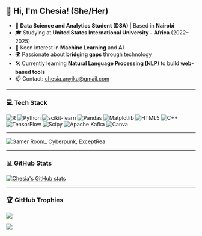 ## 👋 Hi, I'm Chesia! (She/Her)

- 🧠 **Data Science and Analytics Student (DSA)** | Based in **Nairobi** 
- 🎓 Studying at **United States International University - Africa** (2022–2025)    
- 🤖 Keen interest in **Machine Learning** and **AI**  
- 🌍 Passionate about **bridging gaps** through technology  
- 🛠️ Currently learning **Natural Language Processing (NLP)** to build **web-based tools**
- 📫 Contact: chesia.anyika@gmail.com

--- 

### 💻 Tech Stack
![R](https://img.shields.io/badge/r-%23276DC3.svg?style=for-the-badge&logo=r&logoColor=white) ![Python](https://img.shields.io/badge/python-3670A0?style=for-the-badge&logo=python&logoColor=ffdd54)   ![scikit-learn](https://img.shields.io/badge/scikit--learn-%23F7931E.svg?style=for-the-badge&logo=scikit-learn&logoColor=white) ![Pandas](https://img.shields.io/badge/pandas-%23150458.svg?style=for-the-badge&logo=pandas&logoColor=white) ![Matplotlib](https://img.shields.io/badge/Matplotlib-%23ffffff.svg?style=for-the-badge&logo=Matplotlib&logoColor=black) ![HTML5](https://img.shields.io/badge/html5-%23E34F26.svg?style=for-the-badge&logo=html5&logoColor=white)  ![C++](https://img.shields.io/badge/c++-%2300599C.svg?style=for-the-badge&logo=c%2B%2B&logoColor=white) ![TensorFlow](https://img.shields.io/badge/TensorFlow-%23FF6F00.svg?style=for-the-badge&logo=TensorFlow&logoColor=white) ![Scipy](https://img.shields.io/badge/SciPy-%230C55A5.svg?style=for-the-badge&logo=scipy&logoColor=%white) ![Apache Kafka](https://img.shields.io/badge/Apache%20Kafka-000?style=for-the-badge&logo=apachekafka) ![Canva](https://img.shields.io/badge/Canva-%2300C4CC.svg?style=for-the-badge&logo=Canva&logoColor=white)

---
![Gamer Room_ Cyberpunk, ExceptRea](https://github.com/user-attachments/assets/ed77605c-4f63-4568-a6af-7e6f1cd8f8e7)

---

### 📊 GitHub Stats
<!-- Github Stats from https://github.com/anuraghazra/github-readme-stats -->
[![Chesia's GitHub stats](https://github-readme-stats.vercel.app/api?username=Chesia-Anyika&theme=radical)](https://github.com/anuraghazra/github-readme-stats)

---

### 🏆 GitHub Trophies
![](https://github-profile-trophy.vercel.app/?username=Chesia-Anyika&theme=radical&no-frame=false&no-bg=false&margin-w=4)

[![](https://visitcount.itsvg.in/api?id=Chesia-Anyika&icon=0&color=0)](https://visitcount.itsvg.in)


<!-- Proudly created with GPRM ( https://gprm.itsvg.in ) -->
